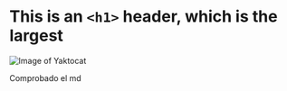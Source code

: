 # This is an `<h1>` header, which is the largest

![Image of Yaktocat](https://octodex.github.com/images/yaktocat.png)

















Comprobado el md 

